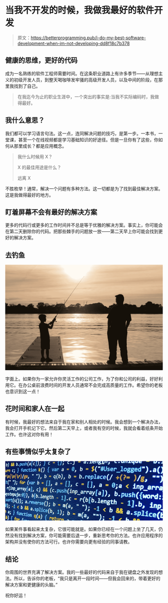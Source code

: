 # 当我不开发的时候，我做我最好的软件开发

> 原文：<https://betterprogramming.pub/i-do-my-best-software-development-when-im-not-developing-dd8f18c7b378>

## 健康的思维，更好的代码

成为一名熟练的软件工程师需要时间。在这条职业道路上有许多季节——从理想主义的初级开发人员，到整天喝咖啡发牢骚的高级开发人员，以及中间的阶段，在那里我找到了自己。

> 在我迄今为止的职业生涯中，一个突出的事实是:当我不实际编码时，我做得最好。

## 我什么意思？

我们都可以学习语言句法。这一点，连同解决问题的技巧，是第一步。一本书，一堂课，甚至一个在线视频都是学习基础知识的好途径。但是一旦你有了这些，你如何从那里成长？都是应用概念。

> 我什么时候用 X？
> 
> X 的最佳用途是什么？
> 
> 远离 X

不胜枚举！通常，解决一个问题有多种方法。这一切都是为了找到最佳解决方案。这是我做得最好的地方。

## 盯着屏幕不会有最好的解决方案

更多的代码行或更多的工作时间并不总是等于优雅的解决方案。事实上，你可能会在第二天删除你的代码。把那些棘手的问题放一放——第二天早上你可能会找到更好的解决方案。

## 去钓鱼

![](img/fa16fcc3c646def33ef1b821be2c62aa.png)

字面上。如果你为一家允许你灵活工作的公司工作，为了你和公司的利益，好好利用它。在办公桌前浪费时间的开发人员通常不会完成高质量的工作。希望你的老板也意识到这一点！

## 花时间和家人在一起

有时候，我最好的想法来自于我在家和别人相处的时候。我会想到一个解决办法，我会打开手机记下它。然后第二天早上，或者我有空的时候，我就会看着纸条开始工作。也许这对你有用！

## 有些事情似乎太复杂了

![](img/6ea34e0184db14e2e7a35f639db930b0.png)

如果某件事看起来太复杂，它很可能就是。如果你已经在一个问题上坐了几天，仍然没有找到解决方案，你可能需要后退一步，重新思考你的方法。也许应用程序的架构并没有使你的方法可行。也许你需要向更有经验的同事请教。

## 结论

你周围的世界充满了解决方案。我的一些最好的代码来自于我在键盘之外发现的想法。所以，告诉你的老板，“我只是离开一段时间——但我会回来的，带着更好的解决方案和更健康的头脑。”

祝你好运！